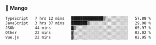 ### 🥭 Mango

<!--START_SECTION:waka-->

```txt
TypeScript   7 hrs 12 mins   ██████████████▒░░░░░░░░░░   57.88 %
JavaScript   3 hrs 37 mins   ███████▒░░░░░░░░░░░░░░░░░   29.08 %
JSON         44 mins         █▒░░░░░░░░░░░░░░░░░░░░░░░   05.97 %
Other        22 mins         ▓░░░░░░░░░░░░░░░░░░░░░░░░   03.02 %
Vue.js       22 mins         ▓░░░░░░░░░░░░░░░░░░░░░░░░   02.95 %
```

<!--END_SECTION:waka-->
